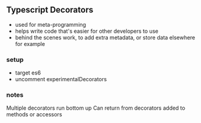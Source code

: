 ## Typescript Decorators

- used for meta-programming
- helps write code that's easier for other developers to use
- behind the scenes work, to add extra metadata, or store data elsewhere for example

### setup

- target es6
- uncomment experimentalDecorators

### notes

Multiple decorators run bottom up
Can return from decorators added to methods or accessors
